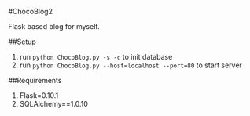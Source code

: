 #ChocoBlog2

Flask based blog for myself.

##Setup

1. run ```python ChocoBlog.py -s -c``` to init database
2. run ```python ChocoBlog.py --host=localhost --port=80``` to start server

##Requirements


1. Flask=0.10.1
2. SQLAlchemy==1.0.10



